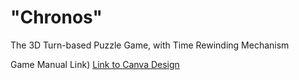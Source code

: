 # "Chronos"

The 3D Turn-based Puzzle Game, with Time Rewinding Mechanism

Game Manual Link)
[Link to Canva Design](https://www.canva.com/design/DAGZO1KgXT8/jEnAtl7fTI-YXKb3KbF8ww/edit?utm_content=DAGZO1KgXT8&utm_campaign=designshare&utm_medium=link2&utm_source=sharebutton)
